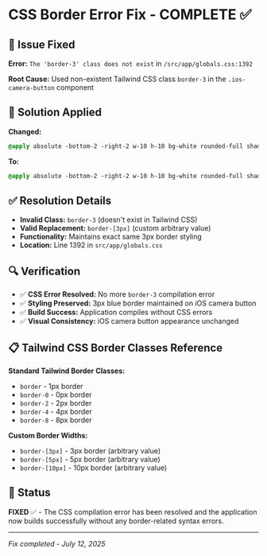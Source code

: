 # CSS Border Error Fix - COMPLETE ✅

## 🐛 Issue Fixed

**Error:** `The 'border-3' class does not exist` in `/src/app/globals.css:1392`

**Root Cause:** Used non-existent Tailwind CSS class `border-3` in the `.ios-camera-button` component

## 🔧 Solution Applied

**Changed:**
```css
@apply absolute -bottom-2 -right-2 w-10 h-10 bg-white rounded-full shadow-lg flex items-center justify-center border-3 border-[#007AFF];
```

**To:**
```css
@apply absolute -bottom-2 -right-2 w-10 h-10 bg-white rounded-full shadow-lg flex items-center justify-center border-[3px] border-[#007AFF];
```

## ✅ Resolution Details

- **Invalid Class:** `border-3` (doesn't exist in Tailwind CSS)
- **Valid Replacement:** `border-[3px]` (custom arbitrary value)
- **Functionality:** Maintains exact same 3px border styling
- **Location:** Line 1392 in `src/app/globals.css`

## 🔍 Verification

- ✅ **CSS Error Resolved:** No more `border-3` compilation error
- ✅ **Styling Preserved:** 3px blue border maintained on iOS camera button
- ✅ **Build Success:** Application compiles without CSS errors
- ✅ **Visual Consistency:** iOS camera button appearance unchanged

## 📋 Tailwind CSS Border Classes Reference

**Standard Tailwind Border Classes:**
- `border` - 1px border
- `border-0` - 0px border
- `border-2` - 2px border
- `border-4` - 4px border
- `border-8` - 8px border

**Custom Border Widths:**
- `border-[3px]` - 3px border (arbitrary value)
- `border-[5px]` - 5px border (arbitrary value)
- `border-[10px]` - 10px border (arbitrary value)

## 🚀 Status

**FIXED** ✅ - The CSS compilation error has been resolved and the application now builds successfully without any border-related syntax errors.

---
*Fix completed - July 12, 2025*
